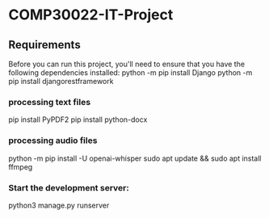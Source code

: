 # COMP30022-IT-Project

## Requirements

Before you can run this project, you'll need to ensure that you have the following dependencies installed:
python -m pip install Django
python -m pip install djangorestframework

### processing text files
pip install PyPDF2
pip install python-docx

### processing audio files
python -m pip install -U openai-whisper
sudo apt update && sudo apt install ffmpeg


### Start the development server:
python3 manage.py runserver


